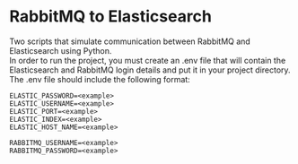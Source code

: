 # RabbitMQ to Elasticsearch
Two scripts that simulate communication between RabbitMQ and Elasticsearch using Python. <br/>
In order to run the project, you must create an .env file that will contain the Elasticsearch and RabbitMQ login details and put it in your project directory.
The .env file should include the following format:
```
ELASTIC_PASSWORD=<example>
ELASTIC_USERNAME=<example>
ELASTIC_PORT=<example>
ELASTIC_INDEX=<example>
ELASTIC_HOST_NAME=<example>

RABBITMQ_USERNAME=<example>
RABBITMQ_PASSWORD=<example>
```